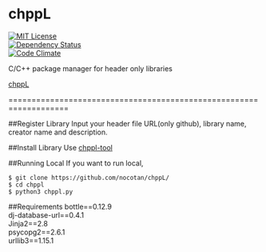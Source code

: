 # chppL
[![MIT License](http://img.shields.io/badge/license-MIT-blue.svg?style=flat)](LICENSE)  
[![Dependency Status](https://gemnasium.com/badges/github.com/nocotan/chppL.svg)](https://gemnasium.com/github.com/nocotan/chppL)  
[![Code Climate](https://codeclimate.com/github/nocotan/chppL/badges/gpa.svg)](https://codeclimate.com/github/nocotan/chppL)  

C/C++ package manager for header only libraries

[chppL](http://chppl.herokuapp.com/)


===================================================================

##Register Library
Input your header file URL(only github), library name, creator name and description.

##Install Library
Use [chppl-tool](https://github.com/nocotan/chppl-tool)

##Running Local
If you want to run local,

```$ git clone https://github.com/nocotan/chppL/```  
```$ cd chppl```  
```$ python3 chppl.py``` 

##Requirements
bottle==0.12.9  
dj-database-url==0.4.1  
Jinja2==2.8  
psycopg2==2.6.1  
urllib3==1.15.1
